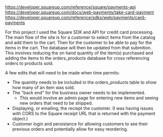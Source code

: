 https://developer.squareup.com/reference/square/payments-api
https://developer.squareup.com/docs/web-payments/take-card-payment
https://developer.squareup.com/reference/sdks/web/payments/card-payments

For this project I used the Square SDK and API for credit card processing. The main flow of the site is for a customer to select items from the catalog and add them to the cart. Then for the customer to be able to pay for the items in the cart. The database will then be updated from that submition. This involves reducing the on hand quantity of the item(s) purchased and adding the items to the orders_products database for cross referencing orders to products sold.

A few edits that will need to be made when time permits:
- The quantity needs to be included in the orders_products table to show how many of an item was sold.
- The "back end" for the business owner needs to be implemented.
  - This would involve an admin page for entering new items and seeing new orders that need to be shipped.
- Displaying, or emailing, the reciept the customer. (I was having issues with CORS to the Square receipt URL that is returned with the payment object.)
- Customer login and persistance for allowing customers to see their previous orders and potentially allow for easy reordering.